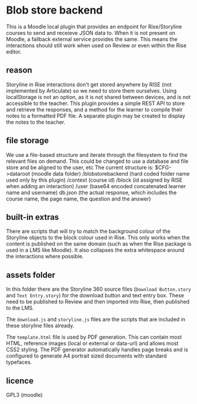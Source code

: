 # Blob store backend

This is a Moodle local plugin that provides an endpoint for Rise/Storyline courses to send and receieve JSON data to. When it is not present on Moodle, a fallback external service provides the same. This means the interactions should still work when used on Review or even within the Rise editor.

## reason

  Storyline in Rise interactions don't get stored anywhere by RISE (not implemented by Articulate) so we need to store them ourselves.
  Using localStorage is not an option, as it is not shared between devices, and is not accessible to the teacher.
  This plugin provides a simple REST API to store and retrieve the responses, and a method for the learner to compile their notes to a formatted PDF file.
  A separate plugin may be created to display the notes to the teacher.

## file storage

  We use a file-based structure and iterate through the filesystem to find the relevant files on demand.
  This could be changed to use a database and file store and be aligned to the user, etc
  The current structure is:
  $CFG->dataroot (moodle data folder)
    /blobstorebackend (hard coded folder name used only by this plugin)
      /context (course id)
        /block (id assigned by RISE when adding an interaction)
          /user (base64 encoded concatenated learner name and username)
            db.json (the actual response, which includes the course name, the page name, the question and the answer)

## built-in extras

There are scripts that will try to match the background colour of the Storyline objects to the block colour used in Rise. This only works when the content is published on the same domain (such as when the Rise package is used in a LMS like Moodle). It also collapses the extra whitespace around the interactions where possible.

## assets folder

In this folder there are the Storyline 360 source files (`Download Button.story` and `Text Entry.story`) for the download button and text entry box. These need to be published to Review and then imported into Rise, then published to the LMS.

The `download.js` and `storyline.js` files are the scripts that are included in these storyline files already.

The `template.html` file is used by PDF generation. This can contain most HTML, reference images (local or external or data-url) and allows most CSS2 styling. The PDF generator automatically handles page breaks and is configured to generate A4 portrait sized documents with standard typefaces.

## licence

GPL3 (moodle)